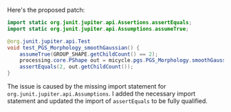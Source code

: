 Here's the proposed patch:

```java
import static org.junit.jupiter.api.Assertions.assertEquals;
import static org.junit.jupiter.api.Assumptions.assumeTrue;

@org.junit.jupiter.api.Test
void test_PGS_Morphology_smoothGaussian() {
    assumeTrue(GROUP_SHAPE.getChildCount() == 2);
    processing.core.PShape out = micycle.pgs.PGS_Morphology.smoothGaussian(GROUP_SHAPE, 10);
    assertEquals(2, out.getChildCount());
}
```

The issue is caused by the missing import statement for `org.junit.jupiter.api.Assumptions`. I added the necessary import statement and updated the import of `assertEquals` to be fully qualified.